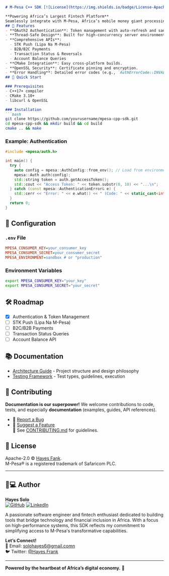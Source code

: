 

```markdown
# M-Pesa C++ SDK [![License](https://img.shields.io/badge/License-Apache%202.0-blue.svg)](LICENSE)][![CI/CD](https://github.com/yourusername/mpesa-cpp-sdk/actions/workflows/build.yml/badge.svg)]()

**Powering Africa’s Largest Fintech Platform**  
Seamlessly integrate with M-Pesa, Africa’s mobile money giant processing **61+ million transactions daily**. This SDK brings secure, high-performance C++ access to M-Pesa’s APIs for payments, transfers, and financial services.
## 🚀 Features  
- **OAuth2 Authentication**: Token management with auto-refresh and sandbox/production support.  
- **Thread-Safe Design**: Built for high-concurrency server environments.  
- **Comprehensive APIs**:  
  - STK Push (Lipa Na M-Pesa)  
  - B2B/B2C Payments  
  - Transaction Status & Reversals  
  - Account Balance Queries  
- **CMake Integration**: Easy cross-platform builds.  
- **OpenSSL Security**: Certificate pinning and encryption.  
- **Error Handling**: Detailed error codes (e.g., `AuthErrorCode::INVALID_CREDENTIALS`).  
## 🚀 Quick Start

### Prerequisites
- C++17+ compiler
- CMake 3.10+
- libcurl & OpenSSL

### Installation
```bash
git clone https://github.com/yourusername/mpesa-cpp-sdk.git
cd mpesa-cpp-sdk && mkdir build && cd build
cmake .. && make
```

### Example: Authentication
```cpp
#include <mpesa/auth.h>

int main() {
  try {
    auto config = mpesa::AuthConfig::from_env(); // Load from environment variables
    mpesa::Auth auth(config);
    std::string token = auth.getAccessToken();
    std::cout << "Access Token: " << token.substr(0, 10) << "...\n";
  } catch (const mpesa::AuthenticationError& e) {
    std::cerr << "Error: " << e.what() << " (Code: " << static_cast<int>(e.getErrorCode()) << ")\n";
  }
  return 0;
}
```

## 🔧 Configuration
### `.env` File
```ini
MPESA_CONSUMER_KEY=your_consumer_key
MPESA_CONSUMER_SECRET=your_consumer_secret
MPESA_ENVIRONMENT=sandbox # or "production"
```

### Environment Variables
```bash
export MPESA_CONSUMER_KEY="your_key"
export MPESA_CONSUMER_SECRET="your_secret"
```


## 🛠 Roadmap
- [x] Authentication & Token Management
- [ ] STK Push (Lipa Na M-Pesa)
- [ ] B2C/B2B Payments
- [ ] Transaction Status Queries
- [ ] Account Balance API

## 📚 Documentation
- [Architecture Guide](DOCUMENTATION.md) - Project structure and design philosophy
- [Testing Framework](DOCUMENTATION.md#tests-directory-tests) - Test types, guidelines, execution

## 👥 Contributing
**Documentation is our superpower!** We welcome contributions to code, tests, and especially **documentation** (examples, guides, API references).    
- 🐛 [Report a Bug](https://github.com/yourusername/mpesa-cpp-sdk/issues/new?template=bug_report.md)  
- 🚀 [Suggest a Feature](https://github.com/yourusername/mpesa-cpp-sdk/issues/new?template=feature_request.md)  
📖 See [CONTRIBUTING.md](CONTRIBUTING.md) for guidelines.
## 📜 License
Apache-2.0 © [Hayes Fank](https://github.com/Hayessolo).  
M-Pesa® is a registered trademark of Safaricom PLC.

---

## 👨💻 Author
**Hayes Solo**  
[![GitHub](https://img.shields.io/badge/GitHub-YourUsername-blue)](https://github.com/Hayessolo)
[![LinkedIn](https://img.shields.io/badge/LinkedIn-YourProfile-informational)](https://linkedin.com/in/hayes-frank-b48700174)

A passionate software engineer and fintech enthusiast dedicated to building tools that bridge technology and financial inclusion in Africa. With a focus on high-performance systems, this SDK reflects my commitment to simplifying access to M-Pesa's transformative capabilities.

**Let’s Connect!**  
📧 Email: solohayes6@gmail.comn  
🐦 Twitter: [@Hayes Frank](https://twitter.com/@myworld_net)

---

**Powered by the heartbeat of Africa’s digital economy.** 💸
```
